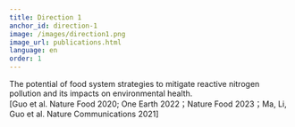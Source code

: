 ```yaml
---
title: Direction 1
anchor_id: direction-1
image: /images/direction1.png
image_url: publications.html
language: en
order: 1
---
```


 The potential of food system strategies to mitigate reactive nitrogen pollution and its impacts on environmental health.
<br>
[Guo et al. Nature Food 2020; One Earth 2022；Nature Food 2023；Ma, Li, Guo et al. Nature Communications 2021] 

